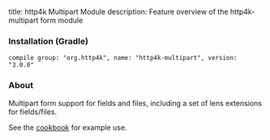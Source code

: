 title: http4k Multipart Module
description: Feature overview of the http4k-multipart form module

### Installation (Gradle)
```compile group: "org.http4k", name: "http4k-multipart", version: "3.0.0"```

### About

Multipart form support for fields and files, including a set of lens extensions for fields/files.

See the [cookbook](/cookbook/multipart_forms/) for example use.
